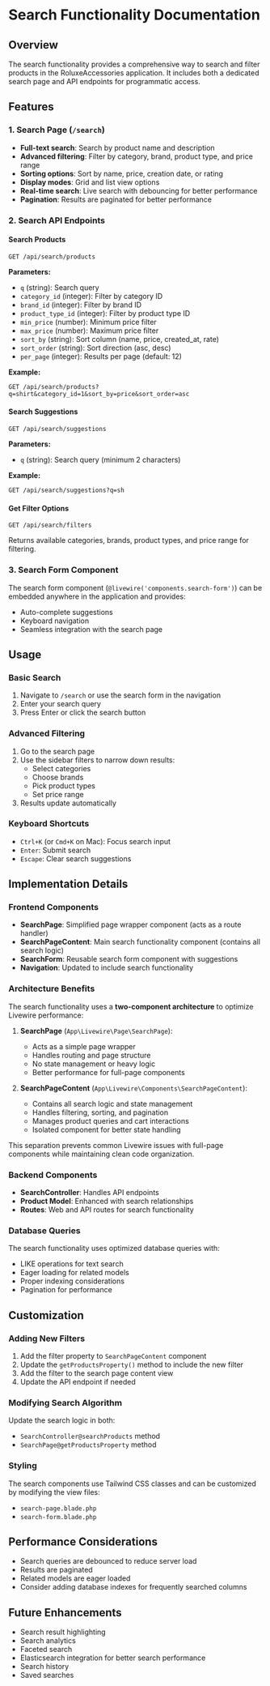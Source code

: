 # Search Functionality Documentation

## Overview

The search functionality provides a comprehensive way to search and filter products in the RoluxeAccessories application. It includes both a dedicated search page and API endpoints for programmatic access.

## Features

### 1. Search Page (`/search`)

- **Full-text search**: Search by product name and description
- **Advanced filtering**: Filter by category, brand, product type, and price range
- **Sorting options**: Sort by name, price, creation date, or rating
- **Display modes**: Grid and list view options
- **Real-time search**: Live search with debouncing for better performance
- **Pagination**: Results are paginated for better performance

### 2. Search API Endpoints

#### Search Products

```
GET /api/search/products
```

**Parameters:**

- `q` (string): Search query
- `category_id` (integer): Filter by category ID
- `brand_id` (integer): Filter by brand ID
- `product_type_id` (integer): Filter by product type ID
- `min_price` (number): Minimum price filter
- `max_price` (number): Maximum price filter
- `sort_by` (string): Sort column (name, price, created_at, rate)
- `sort_order` (string): Sort direction (asc, desc)
- `per_page` (integer): Results per page (default: 12)

**Example:**

```
GET /api/search/products?q=shirt&category_id=1&sort_by=price&sort_order=asc
```

#### Search Suggestions

```
GET /api/search/suggestions
```

**Parameters:**

- `q` (string): Search query (minimum 2 characters)

**Example:**

```
GET /api/search/suggestions?q=sh
```

#### Get Filter Options

```
GET /api/search/filters
```

Returns available categories, brands, product types, and price range for filtering.

### 3. Search Form Component

The search form component (`@livewire('components.search-form')`) can be embedded anywhere in the application and provides:

- Auto-complete suggestions
- Keyboard navigation
- Seamless integration with the search page

## Usage

### Basic Search

1. Navigate to `/search` or use the search form in the navigation
2. Enter your search query
3. Press Enter or click the search button

### Advanced Filtering

1. Go to the search page
2. Use the sidebar filters to narrow down results:
   - Select categories
   - Choose brands
   - Pick product types
   - Set price range
3. Results update automatically

### Keyboard Shortcuts

- `Ctrl+K` (or `Cmd+K` on Mac): Focus search input
- `Enter`: Submit search
- `Escape`: Clear search suggestions

## Implementation Details

### Frontend Components

- **SearchPage**: Simplified page wrapper component (acts as a route handler)
- **SearchPageContent**: Main search functionality component (contains all search logic)
- **SearchForm**: Reusable search form component with suggestions
- **Navigation**: Updated to include search functionality

### Architecture Benefits

The search functionality uses a **two-component architecture** to optimize Livewire performance:

1. **SearchPage** (`App\Livewire\Page\SearchPage`):

   - Acts as a simple page wrapper
   - Handles routing and page structure
   - No state management or heavy logic
   - Better performance for full-page components

2. **SearchPageContent** (`App\Livewire\Components\SearchPageContent`):
   - Contains all search logic and state management
   - Handles filtering, sorting, and pagination
   - Manages product queries and cart interactions
   - Isolated component for better state handling

This separation prevents common Livewire issues with full-page components while maintaining clean code organization.

### Backend Components

- **SearchController**: Handles API endpoints
- **Product Model**: Enhanced with search relationships
- **Routes**: Web and API routes for search functionality

### Database Queries

The search functionality uses optimized database queries with:

- LIKE operations for text search
- Eager loading for related models
- Proper indexing considerations
- Pagination for performance

## Customization

### Adding New Filters

1. Add the filter property to `SearchPageContent` component
2. Update the `getProductsProperty()` method to include the new filter
3. Add the filter to the search page content view
4. Update the API endpoint if needed

### Modifying Search Algorithm

Update the search logic in both:

- `SearchController@searchProducts` method
- `SearchPage@getProductsProperty` method

### Styling

The search components use Tailwind CSS classes and can be customized by modifying the view files:

- `search-page.blade.php`
- `search-form.blade.php`

## Performance Considerations

- Search queries are debounced to reduce server load
- Results are paginated
- Related models are eager loaded
- Consider adding database indexes for frequently searched columns

## Future Enhancements

- Search result highlighting
- Search analytics
- Faceted search
- Elasticsearch integration for better search performance
- Search history
- Saved searches
